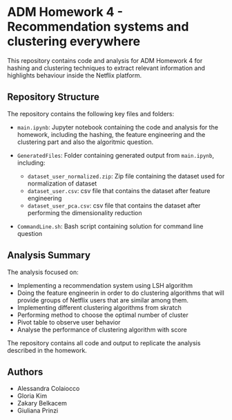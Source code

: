# ADM Homework 4 - Recommendation systems and clustering everywhere

This repository contains code and analysis for ADM Homework 4 for hashing and clustering techniques to extract relevant information and highlights behaviour inside the Netflix platform.

## Repository Structure

The repository contains the following key files and folders:

- `main.ipynb`: Jupyter notebook containing the code and analysis for the homework, including the hashing, the feature engineering and the clustering part and also the algoritmic question.

- `GeneratedFiles`: Folder containing generated output from `main.ipynb`, including:
  - `dataset_user_normalized.zip`: Zip file containing the dataset used for normalization of dataset 
  - `dataset_user.csv`: csv file that contains the dataset after feature engineering
  - `dataset_user_pca.csv`: csv file that contains the dataset after performing the dimensionality reduction
  
- `CommandLine.sh`: Bash script containing solution for command line question 

## Analysis Summary

The analysis focused on:

- Implementing a recommendation system using LSH algorithm
- Doing the feature engineerin in order to do clustering algorithms that will provide groups of Netflix users that are similar among them.
- Implementing different clustering algorithms from skratch
- Performing method to choose the optimal number of cluster
- Pivot table to observe user behavior
- Analyse the performance of clustering algorithm with score 

The repository contains all code and output to replicate the analysis described in the homework.

## Authors

- Alessandra Colaiocco
- Gloria Kim
- Zakary Belkacem
- Giuliana Prinzi
